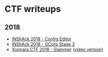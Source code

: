 # CTF writeups

## 2018
* [INShAck 2018 - Config Editor](https://jbzteam.github.io/inshack2018/Config_Creator)
* [INShAck 2018 - GCorp Stage 2](https://jbzteam.github.io/inshack2018/GCorp_Stage_2)
* [Xiomara CTF 2018 - Slammer](https://jbzteam.github.io/xiomaractf2018/Slammer) ([video version](https://www.youtube.com/watch?v=ODCNbM9_U4M))
